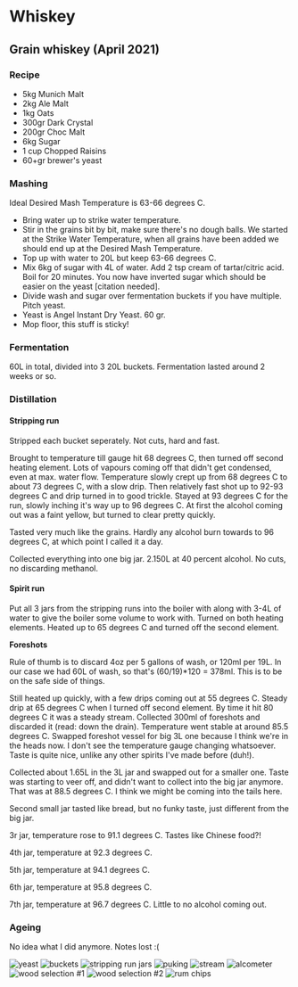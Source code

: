 # Whiskey

## Grain whiskey (April 2021)

### Recipe

  - 5kg Munich Malt
  - 2kg Ale Malt
  - 1kg Oats
  - 300gr Dark Crystal
  - 200gr Choc Malt
  - 6kg Sugar
  - 1 cup Chopped Raisins
  - 60+gr brewer's yeast

### Mashing

Ideal Desired Mash Temperature is 63-66 degrees C.

  - Bring water up to strike water temperature.
  - Stir in the grains bit by bit, make sure there's no dough balls. We started at the Strike Water Temperature, when all grains have been added we should end up at the Desired Mash Temperature.
  - Top up with water to 20L but keep 63-66 degrees C.
  - Mix 6kg of sugar with 4L of water. Add 2 tsp cream of tartar/citric acid. Boil for 20 minutes. You now have inverted sugar which should be easier on the yeast [citation needed].
  - Divide wash and sugar over fermentation buckets if you have multiple. Pitch yeast.
  - Yeast is Angel Instant Dry Yeast. 60 gr.
  - Mop floor, this stuff is sticky!

### Fermentation

60L in total, divided into 3 20L buckets. Fermentation lasted around 2 weeks or so.

### Distillation

#### Stripping run

Stripped each bucket seperately. Not cuts, hard and fast.

Brought to temperature till gauge hit 68 degrees C, then turned off second heating element. Lots of vapours coming off that didn't get condensed, even at max. water flow. Temperature slowly crept up from 68 degrees C to about 73 degrees C, with a slow drip. Then relatively fast shot up to 92-93 degrees C and drip turned in to good trickle. Stayed at 93 degrees C for the run, slowly inching it's way up to 96 degrees C. At first the alcohol coming out was a faint yellow, but turned to clear pretty quickly.

Tasted very much like the grains. Hardly any alcohol burn towards to 96 degrees C, at which point I called it a day.

Collected everything into one big jar. 2.150L at 40 percent alcohol. No cuts, no discarding methanol.

#### Spirit run

Put all 3 jars from the stripping runs into the boiler with along with 3-4L of water to give the boiler some volume to work with. Turned on both heating elements. Heated up to 65 degrees C and turned off the second element.

**Foreshots**

Rule of thumb is to discard 4oz per 5 gallons of wash, or 120ml per 19L. In our case we had 60L of wash, so that's (60/19)*120 = 378ml. This is to be on the safe side of things.

Still heated up quickly, with a few drips coming out at 55 degrees C. Steady drip at 65 degrees C when I turned off second element. By time it hit 80 degrees C it was a steady stream. Collected 300ml of foreshots and discarded it (read: down the drain). Temperature went stable at around 85.5 degrees C. Swapped foreshot vessel for big 3L one because I think we're in the heads now. I don't see the temperature gauge changing whatsoever. Taste is quite nice, unlike any other spirits I've made before (duh!).

Collected about 1.65L in the 3L jar and swapped out for a smaller one. Taste was starting to veer off, and didn't want to collect into the big jar anymore. That was at 88.5 degrees C. I think we might be coming into the tails here.

Second small jar tasted like bread, but no funky taste, just different from the big jar.

3r jar, temperature rose to 91.1 degrees C. Tastes like Chinese food?!

4th jar, temperature at 92.3 degrees C.

5th jar, temperature at 94.1 degrees C.

6th jar, temperature at 95.8 degrees C.<br>

7th jar, temperature at 96.7 degrees C. Little to no alcohol coming out.

### Ageing

No idea what I did anymore. Notes lost :(

![yeast](https://github.com/riencroonenborghs/distilling/blob/master/recipes/whiskey/grain%20-%202021.02%20-%201.jpeg?raw=true "yeast")
![buckets](https://github.com/riencroonenborghs/distilling/blob/master/recipes/whiskey/grain%20-%202021.02%20-%202.jpeg?raw=true "buckets")
![stripping run jars](https://github.com/riencroonenborghs/distilling/blob/master/recipes/whiskey/grain%20-%202021.02%20-%203.jpeg?raw=true "stripping run jars")
![puking](https://github.com/riencroonenborghs/distilling/blob/master/recipes/whiskey/grain%20-%202021.02%20-%204.jpeg?raw=true "puking")
![stream](https://github.com/riencroonenborghs/distilling/blob/master/recipes/whiskey/grain%20-%202021.02%20-%205.jpeg?raw=true "stream")
![alcometer](https://github.com/riencroonenborghs/distilling/blob/master/recipes/whiskey/grain%20-%202021.02%20-%206.jpeg?raw=true "alcometer")
![wood selection #1](https://github.com/riencroonenborghs/distilling/blob/master/recipes/whiskey/grain%20-%202021.02%20-%207.jpeg?raw=true "wood selection #1")
![wood selection #2](https://github.com/riencroonenborghs/distilling/blob/master/recipes/whiskey/grain%20-%202021.02%20-%208.jpeg?raw=true "wood selection #2")
![rum chips](https://github.com/riencroonenborghs/distilling/blob/master/recipes/whiskey/grain%20-%202021.02%20-%209.jpeg?raw=true "rum chips")
